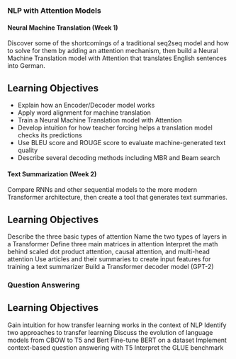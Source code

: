 ### NLP with Attention Models

#### Neural Machine Translation (Week 1)

Discover some of the shortcomings of a traditional seq2seq model and how to solve for them by adding an attention mechanism, then build a Neural Machine Translation model with Attention that translates English sentences into German.

## Learning Objectives

* Explain how an Encoder/Decoder model works
* Apply word alignment for machine translation
* Train a Neural Machine Translation model with Attention
* Develop intuition for how teacher forcing helps a translation model checks its predictions
* Use BLEU score and ROUGE score to evaluate machine-generated text quality
* Describe several decoding methods including MBR and Beam search

#### Text Summarization (Week 2)

Compare RNNs and other sequential models to the more modern Transformer architecture, then create a tool that generates text summaries.

## Learning Objectives

Describe the three basic types of attention
Name the two types of layers in a Transformer
Define three main matrices in attention
Interpret the math behind scaled dot product attention, causal attention, and multi-head attention
Use articles and their summaries to create input features for training a text summarizer
Build a Transformer decoder model (GPT-2)

### Question Answering

## Learning Objectives

Gain intuition for how transfer learning works in the context of NLP
Identify two approaches to transfer learning
Discuss the evolution of language models from CBOW to T5 and Bert
Fine-tune BERT on a dataset
Implement context-based question answering with T5
Interpret the GLUE benchmark

